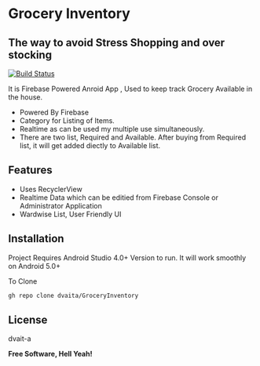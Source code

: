 # Grocery Inventory
## The way to avoid Stress Shopping and over stocking


[![Build Status](https://travis-ci.org/joemccann/dillinger.svg?branch=master)](https://travis-ci.org/joemccann/dillinger)

It is Firebase Powered Anroid App ,
Used to keep track Grocery Available in the house.
- Powered By Firebase
- Category for Listing of Items.
- Realtime as can be used my multiple use simultaneously.
- There are two list, Required and Available. After buying from Required list, it will get added diectly to Available list.


## Features

- Uses RecyclerView
- Realtime Data which can be editied from Firebase Console or Administrator Application
- Wardwise List, User Friendly UI



## Installation

Project Requires Android Studio 4.0+ Version to run.
It will work smoothly on Android 5.0+


To Clone
```sh
gh repo clone dvaita/GroceryInventory
```




## License

dvait-a

**Free Software, Hell Yeah!**


